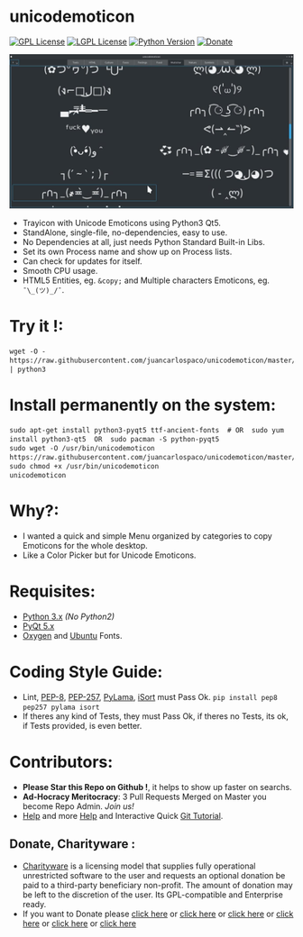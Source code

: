 unicodemoticon
==============


[![GPL License](http://img.shields.io/badge/license-GPL-blue.svg?style=plastic)](http://opensource.org/licenses/GPL-3.0) [![LGPL License](http://img.shields.io/badge/license-LGPL-blue.svg?style=plastic)](http://opensource.org/licenses/LGPL-3.0) [![Python Version](https://img.shields.io/badge/Python-3-brightgreen.svg?style=plastic)](http://python.org) [![Donate](https://www.paypalobjects.com/en_US/i/btn/btn_donate_SM.gif "Donate with or without Credit Card")](http://goo.gl/cB7PR)


![screenshot](https://raw.githubusercontent.com/juancarlospaco/unicodemoticon/master/temp.jpg "UnicodEmoticon on Linux")


- Trayicon with Unicode Emoticons using Python3 Qt5.
- StandAlone, single-file, no-dependencies, easy to use.
- No Dependencies at all, just needs Python Standard Built-in Libs.
- Set its own Process name and show up on Process lists.
- Can check for updates for itself.
- Smooth CPU usage.
- HTML5 Entities, eg. `&copy;` and Multiple characters Emoticons, eg. `¯\_(ツ)_/¯`.


# Try it !:

```
wget -O - https://raw.githubusercontent.com/juancarlospaco/unicodemoticon/master/unicodemoticon.py | python3
```

# Install permanently on the system:

```
sudo apt-get install python3-pyqt5 ttf-ancient-fonts  # OR  sudo yum install python3-qt5  OR  sudo pacman -S python-pyqt5
sudo wget -O /usr/bin/unicodemoticon https://raw.githubusercontent.com/juancarlospaco/unicodemoticon/master/unicodemoticon.py
sudo chmod +x /usr/bin/unicodemoticon
unicodemoticon
```


# Why?:

- I wanted a quick and simple Menu organized by categories to copy Emoticons for the whole desktop.
- Like a Color Picker but for Unicode Emoticons.


# Requisites:

- [Python 3.x](https://www.python.org "Python Homepage") *(No Python2)*
- [PyQt 5.x](http://www.riverbankcomputing.co.uk/software/pyqt/download5 "PyQt5 Homepage")
- [Oxygen](https://www.google.com/fonts/specimen/Oxygen) and [Ubuntu](https://www.google.com/fonts/specimen/Ubuntu) Fonts.


# Coding Style Guide:

- Lint, [PEP-8](https://www.python.org/dev/peps/pep-0008), [PEP-257](https://www.python.org/dev/peps/pep-0257), [PyLama](https://github.com/klen/pylama#-pylama), [iSort](https://github.com/timothycrosley/isort) must Pass Ok. `pip install pep8 pep257 pylama isort`
- If theres any kind of Tests, they must Pass Ok, if theres no Tests, its ok, if Tests provided, is even better.


# Contributors:

- **Please Star this Repo on Github !**, it helps to show up faster on searchs.
- **Ad-Hocracy Meritocracy**: 3 Pull Requests Merged on Master you become Repo Admin. *Join us!*
- [Help](https://help.github.com/articles/using-pull-requests) and more [Help](https://help.github.com/articles/fork-a-repo) and Interactive Quick [Git Tutorial](https://try.github.io).


Donate, Charityware :
---------------------

- [Charityware](https://en.wikipedia.org/wiki/Donationware) is a licensing model that supplies fully operational unrestricted software to the user and requests an optional donation be paid to a third-party beneficiary non-profit. The amount of donation may be left to the discretion of the user. Its GPL-compatible and Enterprise ready.
- If you want to Donate please [click here](http://www.icrc.org/eng/donations/index.jsp) or [click here](http://www.atheistalliance.org/support-aai/donate) or [click here](http://www.msf.org/donate) or [click here](http://richarddawkins.net/) or [click here](http://www.supportunicef.org/) or [click here](http://www.amnesty.org/en/donate)
